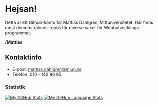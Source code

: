 # Hejsan!

Detta är ett Github-konto för Mattias Dahlgren, Mittuniversitetet.
Här finns mest demonstrations-repos för diverse saker för Webbutvecklings-programmet.

**/Mattias**

## Kontaktinfo
* E-post: mattias.dahlgren@miun.se
* Telefon: 010 - 142 86 95

### Statistik
[![My GitHub Stats](https://github-readme-stats.vercel.app/api/?username=jasongaylord&count_private=true&theme=tokyonight&showicons=true)]()
[![My GitHub Language Stats](https://github-readme-stats.vercel.app/api/top-langs/?username=jasongaylord&langs_count=5&theme=tokyonight)]()
